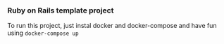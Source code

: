 ### Ruby on Rails template project

To run this project, just instal docker and docker-compose and have fun using ```docker-compose up```